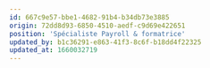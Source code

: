 ```yaml
---
id: 667c9e57-bbe1-4682-91b4-b34db73e3885
origin: 72dd8d93-6850-4510-aedf-c9d69e422651
position: 'Spécialiste Payroll & formatrice'
updated_by: b1c36291-e863-41f3-8c6f-b18dd4f22325
updated_at: 1660032719
---
```

